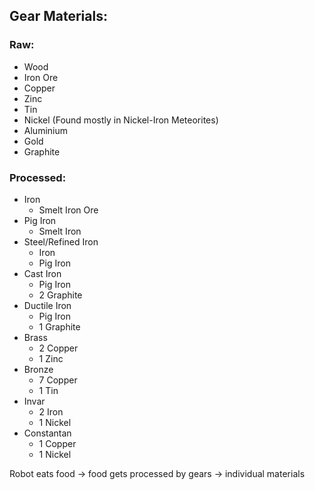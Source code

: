 ## Gear Materials:

### Raw:
- Wood
- Iron Ore
- Copper
- Zinc
- Tin
- Nickel (Found mostly in Nickel-Iron Meteorites)
- Aluminium
- Gold
- Graphite

### Processed:
- Iron
  - Smelt Iron Ore
- Pig Iron
  - Smelt Iron
- Steel/Refined Iron
  - Iron
  - Pig Iron
- Cast Iron
  - Pig Iron
  - 2 Graphite
- Ductile Iron
  - Pig Iron
  - 1 Graphite
- Brass
  - 2 Copper
  - 1 Zinc
- Bronze
  - 7 Copper
  - 1 Tin
- Invar
  - 2 Iron
  - 1 Nickel
- Constantan
  - 1 Copper
  - 1 Nickel


Robot eats food -> food gets processed by gears -> individual materials 
